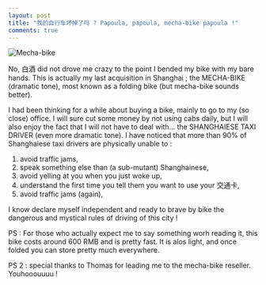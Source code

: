 ```yaml
---
layout: post
title: "我的自行车坏掉了吗 ? Papoula, papoula, mecha-bike papoula !"
comments: true
---
```


![Mecha-bike](http://teddy.fr/files/bike.png)

No, 白酒 did not drove me crazy to the point I bended my bike with my bare hands. This is actually my last acquisition in Shanghai ; the MECHA-BIKE (dramatic tone), most known as a folding bike (but mecha-bike sounds better).

I had been thinking for a while about buying a bike, mainly to go to my (so close) office. I will sure cut some money by not using cabs daily, but I will also enjoy the fact that I will not have to deal with... the SHANGHAIESE TAXI DRIVER (even more dramatic tone). I have noticed that more than 90% of Shanghaiese taxi drivers are physically unable to :

1. avoid traffic jams,
1. speak something else than (a sub-mutant) Shanghainese,
1. avoid yelling at you when you just woke up,
1. understand the first time you tell them you want to use your 交通卡,
1. avoid traffic jams (again),

I know declare myself independent and ready to brave by bike the dangerous and mystical rules of driving of this city !

PS : For those who actually expect me to say something worh reading it, this bike costs around 600 RMB and is pretty fast. It is alos light, and once folded you can store pretty much everywhere.

PS 2 : special thanks to Thomas for leading me to the mecha-bike reseller. Youhooouuuu !